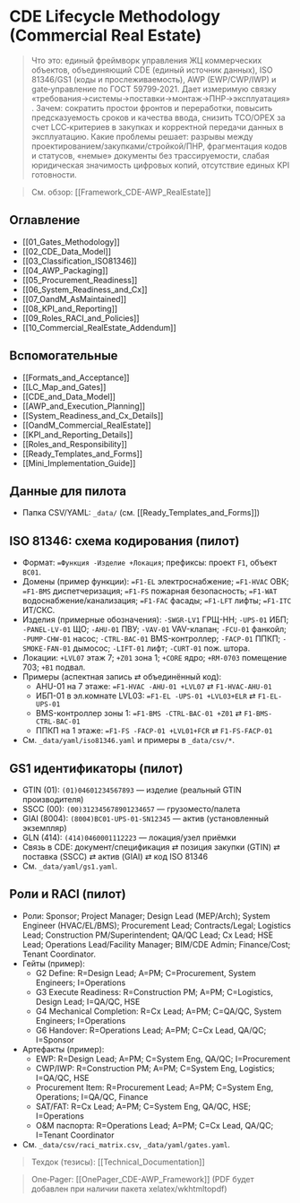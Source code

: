 # CDE Lifecycle Methodology (Commercial Real Estate)

> Что это: единый фреймворк управления ЖЦ коммерческих объектов, объединяющий CDE (единый источник данных), ISO 81346/GS1 (коды и прослеживаемость), AWP (EWP/CWP/IWP) и gate‑управление по ГОСТ 59799‑2021. Дает измеримую связку «требования→системы→поставки→монтаж→ПНР→эксплуатация».
> Зачем: сократить простои фронтов и переработки, повысить предсказуемость сроков и качества ввода, снизить TCO/OPEX за счет LCC‑критериев в закупках и корректной передачи данных в эксплуатацию.
> Какие проблемы решает: разрывы между проектированием/закупками/стройкой/ПНР, фрагментация кодов и статусов, «немые» документы без трассируемости, слабая юридическая значимость цифровых копий, отсутствие единых KPI готовности.

> См. обзор: [[Framework_CDE-AWP_RealEstate]]

## Оглавление
- [[01_Gates_Methodology]]
- [[02_CDE_Data_Model]]
- [[03_Classification_ISO81346]]
- [[04_AWP_Packaging]]
- [[05_Procurement_Readiness]]
- [[06_System_Readiness_and_Cx]]
- [[07_OandM_AsMaintained]]
- [[08_KPI_and_Reporting]]
- [[09_Roles_RACI_and_Policies]]
- [[10_Commercial_RealEstate_Addendum]]

## Вспомогательные
- [[Formats_and_Acceptance]]
- [[LC_Map_and_Gates]]
- [[CDE_and_Data_Model]]
- [[AWP_and_Execution_Planning]]
- [[System_Readiness_and_Cx_Details]]
- [[OandM_Commercial_RealEstate]]
- [[KPI_and_Reporting_Details]]
- [[Roles_and_Responsibility]]
- [[Ready_Templates_and_Forms]]
- [[Mini_Implementation_Guide]]

## Данные для пилота
- Папка CSV/YAML: `_data/` (см. [[Ready_Templates_and_Forms]])


## ISO 81346: схема кодирования (пилот)
- Формат: `=Функция -Изделие +Локация`; префиксы: проект `F1`, объект `BC01`.
- Домены (пример функции): `=F1-EL` электроснабжение; `=F1-HVAC` ОВК; `=F1-BMS` диспетчеризация; `=F1-FS` пожарная безопасность; `=F1-WAT` водоснабжение/канализация; `=F1-FAC` фасады; `=F1-LFT` лифты; `=F1-ITC` ИТ/СКС.
- Изделия (примерные обозначения): `-SWGR-LV1` ГРЩ-НН; `-UPS-01` ИБП; `-PANEL-LV-01` ЩО; `-AHU-01` ПВУ; `-VAV-01` VAV-клапан; `-FCU-01` фанкойл; `-PUMP-CHW-01` насос; `-CTRL-BAC-01` BMS-контроллер; `-FACP-01` ППКП; `-SMOKE-FAN-01` дымосос; `-LIFT-01` лифт; `-CURT-01` пож. штора.
- Локации: `+LVL07` этаж 7; `+Z01` зона 1; `+CORE` ядро; `+RM-0703` помещение 703; `+B1` подвал.
- Примеры (аспектная запись ⇄ объединённый код):
  - AHU-01 на 7 этаже: `=F1-HVAC -AHU-01 +LVL07` ⇄ `F1-HVAC-AHU-01`
  - ИБП-01 в эл.комнате LVL03: `=F1-EL -UPS-01 +LVL03+ELR` ⇄ `F1-EL-UPS-01`
  - BMS-контроллер зоны 1: `=F1-BMS -CTRL-BAC-01 +Z01` ⇄ `F1-BMS-CTRL-BAC-01`
  - ППКП на 1 этаже: `=F1-FS -FACP-01 +LVL01+FCR` ⇄ `F1-FS-FACP-01`
- См. `_data/yaml/iso81346.yaml` и примеры в `_data/csv/*`.

## GS1 идентификаторы (пилот)
- GTIN (01): `(01)04601234567893` — изделие (реальный GTIN производителя)
- SSCC (00): `(00)312345678901234657` — грузоместо/палета
- GIAI (8004): `(8004)BC01-UPS-01-SN12345` — актив (установленный экземпляр)
- GLN (414): `(414)0460001112223` — локация/узел приёмки
- Связь в CDE: документ/спецификация ⇄ позиция закупки (GTIN) ⇄ поставка (SSCC) ⇄ актив (GIAI) ⇄ код ISO 81346
- См. `_data/yaml/gs1.yaml`.

## Роли и RACI (пилот)
- Роли: Sponsor; Project Manager; Design Lead (MEP/Arch); System Engineer (HVAC/EL/BMS); Procurement Lead; Contracts/Legal; Logistics Lead; Construction PM/Superintendent; QA/QC Lead; Cx Lead; HSE Lead; Operations Lead/Facility Manager; BIM/CDE Admin; Finance/Cost; Tenant Coordinator.
- Гейты (пример):
  - G2 Define: R=Design Lead; A=PM; C=Procurement, System Engineers; I=Operations
  - G3 Execute Readiness: R=Construction PM; A=PM; C=Logistics, Design Lead; I=QA/QC, HSE
  - G4 Mechanical Completion: R=Cx Lead; A=PM; C=QA/QC, System Engineers; I=Operations
  - G6 Handover: R=Operations Lead; A=PM; C=Cx Lead, QA/QC; I=Sponsor
- Артефакты (пример):
  - EWP: R=Design Lead; A=PM; C=System Eng, QA/QC; I=Procurement
  - CWP/IWP: R=Construction PM; A=PM; C=System Eng, Logistics; I=QA/QC, HSE
  - Procurement Item: R=Procurement Lead; A=PM; C=System Eng, Operations; I=QA/QC, Finance
  - SAT/FAT: R=Cx Lead; A=PM; C=System Eng, QA/QC, HSE; I=Operations
  - O&M паспорта: R=Operations Lead; A=PM; C=Cx Lead, QA/QC; I=Tenant Coordinator
- См. `_data/csv/raci_matrix.csv`, `_data/yaml/gates.yaml`.

> Техдок (тезисы): [[Technical_Documentation]]

> One‑Pager: [[OnePager_CDE-AWP_Framework]] (PDF будет добавлен при наличии пакета xelatex/wkhtmltopdf)
